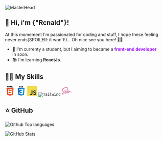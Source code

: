![MasterHead](https://cdnb.artstation.com/p/assets/images/images/029/320/295/original/bogdan-mb0sco-coffeeanim.gif?1601147277)

## 💜 Hi, i'm **{"Rcnald"}**!
At this momement I'm passionated for coding and stuff, I hope these feeling never ends(SPOILER: it won't!)... Oh nice see you here! 👋😁

- 🧍 I'm currenty a student, but I aiming to became a <strong style="color:#9900FF;font-weight:700;">front-end developer</strong> in soon.
- 📚 I'm learning **ReactJs**.

## 👨‍💻 My Skills

<code><img height="32" src="https://raw.githubusercontent.com/github/explore/80688e429a7d4ef2fca1e82350fe8e3517d3494d/topics/html/html.png" alt="HTML5"/></code>
<code><img height="32" src="https://raw.githubusercontent.com/github/explore/80688e429a7d4ef2fca1e82350fe8e3517d3494d/topics/css/css.png" alt="CSS"/></code>
<code><img height="32" src="https://raw.githubusercontent.com/github/explore/80688e429a7d4ef2fca1e82350fe8e3517d3494d/topics/javascript/javascript.png" alt="Javascript"/></code>
<code><img height="32" src="https://www.vectorlogo.zone/logos/tailwindcss/tailwindcss-icon.svg" alt="Tailwind"/></code>
<code><img height="32" src="https://raw.githubusercontent.com/github/explore/80688e429a7d4ef2fca1e82350fe8e3517d3494d/topics/sass/sass.png" alt="Sass"/></code>

## ⭐ GitHub

![Github Top languages](https://github-readme-stats.vercel.app/api/top-langs?username=rcnald&show_icons=true&locale=en&layout=compact&theme=aura)

![GitHub Stats](https://github-readme-stats.vercel.app/api?username=rcnald&show_icons=true&theme=aura)
